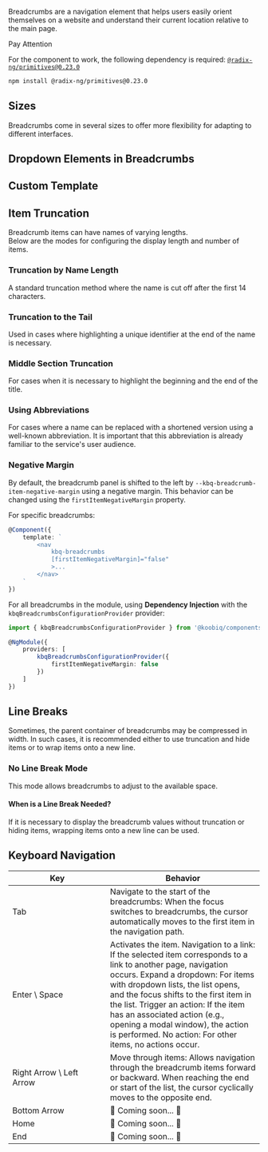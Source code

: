 Breadcrumbs are a navigation element that helps users easily orient themselves on a website and understand their current location relative to the main page.

<div class="kbq-callout kbq-callout_theme">
<div class="kbq-callout__header">Pay Attention</div>
<div class="kbq-callout__content kbq-docs-element-last-child-margin-bottom-0">

For the component to work, the following dependency is required: [`@radix-ng/primitives@0.23.0`](https://github.com/radix-ng/primitives/tree/primitives%400.23.0)

```bash
npm install @radix-ng/primitives@0.23.0
```

</div>
</div>

<!-- example(breadcrumbs-overview) -->

## Sizes

Breadcrumbs come in several sizes to offer more flexibility for adapting to different interfaces.

<!-- example(breadcrumbs-size) -->

## Dropdown Elements in Breadcrumbs

<!-- example(breadcrumbs-dropdown) -->

## Custom Template

<!-- example(breadcrumbs-custom-template) -->

## Item Truncation

Breadcrumb items can have names of varying lengths.  
Below are the modes for configuring the display length and number of items.

### Truncation by Name Length

A standard truncation method where the name is cut off after the first 14 characters.

<!-- example(breadcrumbs-truncate-head-items) -->

### Truncation to the Tail

Used in cases where highlighting a unique identifier at the end of the name is necessary.

<!-- example(breadcrumbs-truncate-tail-items) -->

### Middle Section Truncation

For cases when it is necessary to highlight the beginning and the end of the title.

<!-- example(breadcrumbs-truncate-center-items) -->

### Using Abbreviations

For cases where a name can be replaced with a shortened version using a well-known abbreviation. It is important that this abbreviation is already familiar to the service's user audience.

<!-- example(breadcrumbs-truncate-by-abbrev-items) -->

### Negative Margin

By default, the breadcrumb panel is shifted to the left by `--kbq-breadcrumb-item-negative-margin` using a negative margin. This behavior can be changed using the `firstItemNegativeMargin` property.

For specific breadcrumbs:

```ts
@Component({
    template: `
        <nav
            kbq-breadcrumbs
            [firstItemNegativeMargin]="false"
            >...
        </nav>
    `
})
```

For all breadcrumbs in the module, using **Dependency Injection** with the `kbqBreadcrumbsConfigurationProvider` provider:

```ts
import { kbqBreadcrumbsConfigurationProvider } from '@koobiq/components/breadcrumbs';

@NgModule({
    providers: [
        kbqBreadcrumbsConfigurationProvider({
            firstItemNegativeMargin: false
        })
    ]
})
```

## Line Breaks

Sometimes, the parent container of breadcrumbs may be compressed in width. In such cases, it is recommended either to use truncation and hide items or to wrap items onto a new line.

### No Line Break Mode

This mode allows breadcrumbs to adjust to the available space.

<!-- example(breadcrumbs-with-auto-wrap-adaptive) -->

#### When is a Line Break Needed?

If it is necessary to display the breadcrumb values without truncation or hiding items, wrapping items onto a new line can be used.

<!-- example(breadcrumbs-with-wrap) -->

## Keyboard Navigation

| <div style="min-width: 180px;">Key</div>                                                                   | Behavior                                                                                                                                                                                                                                                                                                                                                                                                      |
| ---------------------------------------------------------------------------------------------------------- | ------------------------------------------------------------------------------------------------------------------------------------------------------------------------------------------------------------------------------------------------------------------------------------------------------------------------------------------------------------------------------------------------------------- |
| <span class="docs-hot-key-button">Tab</span>                                                               | Navigate to the start of the breadcrumbs: When the focus switches to breadcrumbs, the cursor automatically moves to the first item in the navigation path.                                                                                                                                                                                                                                                    |
| <span class="docs-hot-key-button">Enter</span> \ <span class="docs-hot-key-button">Space</span>            | Activates the item. Navigation to a link: If the selected item corresponds to a link to another page, navigation occurs. Expand a dropdown: For items with dropdown lists, the list opens, and the focus shifts to the first item in the list. Trigger an action: If the item has an associated action (e.g., opening a modal window), the action is performed. No action: For other items, no actions occur. |
| <span class="docs-hot-key-button">Right Arrow</span> \ <span class="docs-hot-key-button">Left Arrow</span> | Move through items: Allows navigation through the breadcrumb items forward or backward. When reaching the end or start of the list, the cursor cyclically moves to the opposite end.                                                                                                                                                                                                                          |
| <span class="docs-hot-key-button">Bottom Arrow</span>                                                      | 🚧 Coming soon... 🚧                                                                                                                                                                                                                                                                                                                                                                                          |
| <span class="docs-hot-key-button">Home</span>                                                              | 🚧 Coming soon... 🚧                                                                                                                                                                                                                                                                                                                                                                                          |
| <span class="docs-hot-key-button">End</span>                                                               | 🚧 Coming soon... 🚧                                                                                                                                                                                                                                                                                                                                                                                          |
